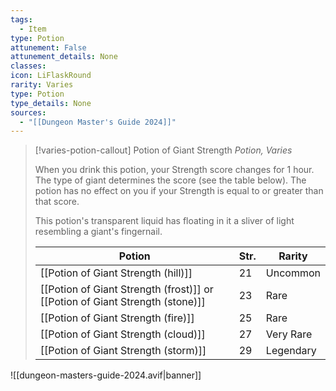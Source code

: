 ```yaml
---
tags:
  - Item
type: Potion
attunement: False
attunement_details: None
classes:
icon: LiFlaskRound
rarity: Varies
type: Potion
type_details: None
sources: 
  - "[[Dungeon Master's Guide 2024]]"
---
```

>[!varies-potion-callout] Potion of Giant Strength
>_Potion, Varies_
>
>When you drink this potion, your Strength score changes for 1 hour. The type of giant determines the score (see the table below). The potion has no effect on you if your Strength is equal to or greater than that score.
>
>This potion's transparent liquid has floating in it a sliver of light resembling a giant's fingernail.
>
>|Potion|Str.|Rarity|
>|---|---|---|
>|[[Potion of Giant Strength (hill)]]|21|Uncommon|
>|[[Potion of Giant Strength (frost)]] or [[Potion of Giant Strength (stone)]]|23|Rare|
>|[[Potion of Giant Strength (fire)]]|25|Rare|
>|[[Potion of Giant Strength (cloud)]]|27|Very Rare|
>|[[Potion of Giant Strength (storm)]]|29|Legendary|
>


![[dungeon-masters-guide-2024.avif|banner]]